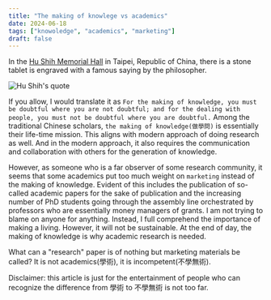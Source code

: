 ```yaml
---
title: "The making of knowlege vs academics"
date: 2024-06-18
tags: ["knowoledge", "academics", "marketing"]
draft: false
---
```


In the [Hu Shih Memorial Hall](https://www.google.com/maps/place/Hu+Shih+Memorial+Hall/@25.0405722,121.6161889,17z/data=!4m15!1m8!3m7!1s0x3442ab45774e808b:0xa3354dbc17c3f3b2!2sHu+Shih+Memorial+Hall!8m2!3d25.0405722!4d121.6161889!10e5!16s%2Fg%2F1tdn1sl6!3m5!1s0x3442ab45774e808b:0xa3354dbc17c3f3b2!8m2!3d25.0405722!4d121.6161889!16s%2Fg%2F1tdn1sl6?entry=ttu) in Taipei, Republic of China, there is a stone tablet is engraved with a famous saying by the philosopher. 

![Hu Shih's quote](/images/hu_shih.png)

If you allow, I would translate it as ```For the making of knowledge, you must be doubtful where you are not doubtful; and for the dealing with people, you must not be doubtful where you are doubtful.``` Among the traditional Chinese scholars, ```the making of knowledge(做學問)``` is essentially their life-time mission. This aligns with modern approach of doing research as well. And in the modern approach, it also requires the communication and collaboration with others for the generation of knowledge. 

However, as someone who is a far observer of some research community, it seems that some academics put too much weight on ```marketing``` instead of the making of knowledge. Evident of this includes the publication of so-called academic papers for the sake of publication and the increasing number of PhD students going through the assembly line orchestrated by professors who are essentially money managers of grants. I am not trying to blame on anyone for anything. Instead, I full comprehend the importance of making a living. However, it will not be sustainable. At the end of day, the making of knowledge is why academic research is needed. 

What can a "research" paper is of nothing but marketing materials be called? It is not academics(學術), it is incompetent(不學無術). 

Disclaimer: this article is just for the entertainment of people who can recognize the difference from 學術 to 不學無術 is not too far. 


